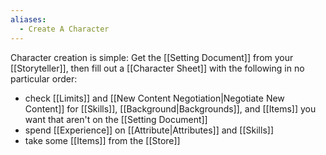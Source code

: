 ```yaml
---
aliases:
  - Create A Character
---
```

Character creation is simple: Get the [[Setting Document]] from your [[Storyteller]], then fill out a [[Character Sheet]] with the following in no particular order:
- check [[Limits]] and [[New Content Negotiation|Negotiate New Content]] for [[Skills]], [[Background|Backgrounds]], and [[Items]] you want that aren't on the [[Setting Document]]
- spend [[Experience]] on [[Attribute|Attributes]] and [[Skills]]
- take some [[Items]] from the [[Store]]
